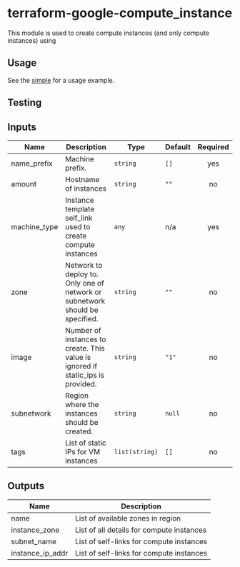 # terraform-google-compute_instance

This module is used to create compute instances (and only compute instances) using

## Usage

See the [simple](https://github.com/terraform-google-modules/terraform-google-vm/tree/master/examples/compute_instance/simple) for a usage example.

## Testing


<!-- BEGINNING OF PRE-COMMIT-TERRAFORM DOCS HOOK -->
## Inputs

| Name | Description | Type | Default | Required |
|------|-------------|------|---------|:--------:|
| name_prefix | Machine prefix. | `string`| `[]` | yes |
| amount | Hostname of instances | `string` | `""` | no |
| machine_type | Instance template self\_link used to create compute instances | `any` | n/a | yes |
| zone | Network to deploy to. Only one of network or subnetwork should be specified. | `string` | `""` | no |
| image | Number of instances to create. This value is ignored if static\_ips is provided. | `string` | `"1"` | no |
| subnetwork | Region where the instances should be created. | `string` | `null` | no |
|tags | List of static IPs for VM instances | `list(string)` | `[]` | no |

## Outputs

| Name | Description |
|------|-------------|
| name | List of available zones in region |
| instance_zone | List of all details for compute instances |
| subnet_name | List of self-links for compute instances |
| instance_ip_addr | List of self-links for compute instances |

<!-- END OF PRE-COMMIT-TERRAFORM DOCS HOOK -->
